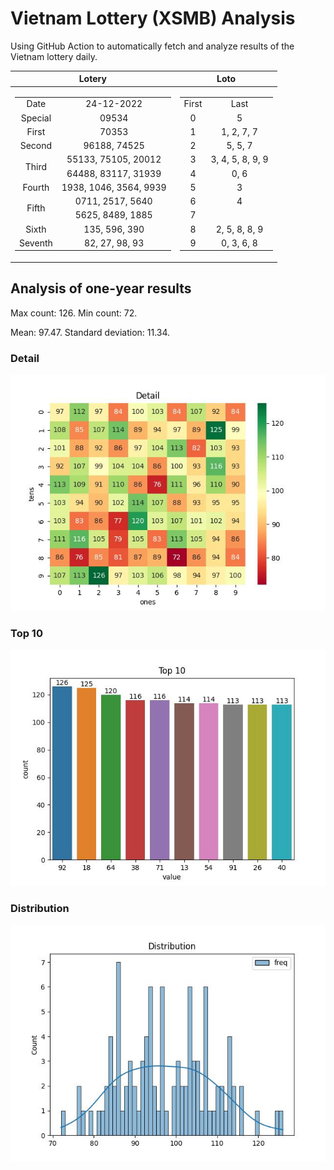 # Vietnam Lottery (XSMB) Analysis

Using GitHub Action to automatically fetch and analyze results of the Vietnam lottery daily.

| Lotery      | Loto |
| :-----------: | :-----------: |
| <table><tr><td>Date</td><td>24-12-2022</td></tr><tr><td>Special</td><td>09534</td></tr><tr><td>First</td><td>70353</td></tr><tr><td>Second</td><td>96188, 74525</td></tr><tr><td rowspan="2">Third</td><td>55133, 75105, 20012</td></tr><tr><td>64488, 83117, 31939</td></tr><tr><td>Fourth</td><td>1938, 1046, 3564, 9939</td></tr><tr><td rowspan="2">Fifth</td><td>0711, 2517, 5640</td></tr><tr><td>5625, 8489, 1885</td></tr><tr><td>Sixth</td><td>135, 596, 390</td></tr><tr><td>Seventh</td><td>82, 27, 98, 93</td></tr></table> | <table><tr><td>First</td><td>Last</td></tr><tr><td>0</td><td>5</td></tr><tr><td>1</td><td>1, 2, 7, 7</td></tr><tr><td>2</td><td>5, 5, 7</td></tr><tr><td>3</td><td>3, 4, 5, 8, 9, 9</td></tr><tr><td>4</td><td>0, 6</td></tr><tr><td>5</td><td>3</td></tr><tr><td>6</td><td>4</td></tr><tr><td>7</td><td></td></tr><tr><td>8</td><td>2, 5, 8, 8, 9</td></tr><tr><td>9</td><td>0, 3, 6, 8</td></tr></table> |

<h2>Analysis of one-year results</h2>

Max count: 126. Min count: 72.

Mean: 97.47. Standard deviation: 11.34.

<h3>Detail</h3>

![Detail](images/heatmap.jpg)

<h3>Top 10</h3>

![Top 10](images/top-10.jpg)

<h3>Distribution</h3>

![Distribution](images/distribution.jpg)